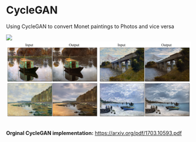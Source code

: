 # CycleGAN
Using CycleGAN to convert Monet paintings to Photos and vice versa

<img src="video.gif" width="410"/> <img src="image.png" width="1000"/><br>
<br>


**Orginal CycleGAN implementation:** https://arxiv.org/pdf/1703.10593.pdf
